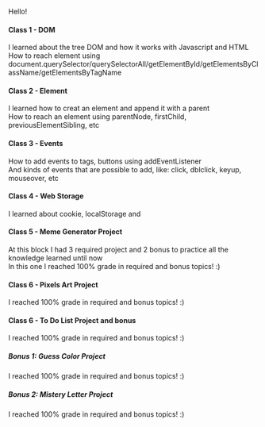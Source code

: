 Hello!

#### Class 1 - DOM
I learned about the tree DOM and how it works with Javascript and HTML<br>
How to reach element using document.querySelector/querySelectorAll/getElementById/getElementsByClassName/getElementsByTagName

#### Class 2 - Element
I learned how to creat an element and append it with a parent<br>
How to reach an element using parentNode, firstChild, previousElementSibling, etc

#### Class 3 - Events
How to add events to tags, buttons using addEventListener<br>
And kinds of events that are possible to add, like: click, dblclick, keyup, mouseover, etc

#### Class 4 - Web Storage
I learned about cookie, localStorage and 

#### Class 5 - Meme Generator Project
At this block I had 3 required project and 2 bonus to practice all the knowledge learned until now<br>
In this one I reached 100% grade in required and bonus topics! :)

#### Class 6 - Pixels Art Project
I reached 100% grade in required and bonus topics! :)

#### Class 6 - To Do List Project and bonus
I reached 100% grade in required and bonus topics! :)<br>
##### Bonus 1: Guess Color Project<br>
I reached 100% grade in required and bonus topics! :)<br>
##### Bonus 2: Mistery Letter Project<br>
I reached 100% grade in required and bonus topics! :)
